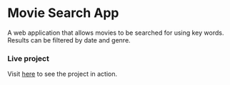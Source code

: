 # Movie Search App
A web application that allows movies to be searched for using key words. 
Results can be filtered by date and genre.

### Live project
Visit [here](https://movie-app-belloshehu.vercel.app/) to see the project in action.
